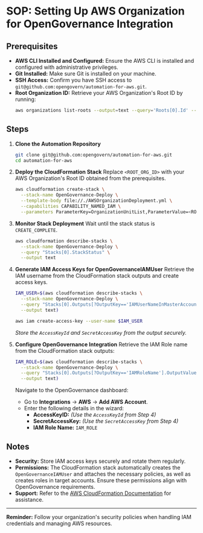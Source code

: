 # SOP: Setting Up AWS Organization for OpenGovernance Integration

## Prerequisites
- **AWS CLI Installed and Configured:** Ensure the AWS CLI is installed and configured with administrative privileges.
- **Git Installed:** Make sure Git is installed on your machine.
- **SSH Access:** Confirm you have SSH access to `git@github.com:opengovern/automation-for-aws.git`.
- **Root Organization ID:** Retrieve your AWS Organization's Root ID by running:
  ```sh
  aws organizations list-roots --output=text --query='Roots[0].Id' --no-cli-pager
  ```

## Steps

1. **Clone the Automation Repository**
    ```sh
    git clone git@github.com:opengovern/automation-for-aws.git
    cd automation-for-aws
    ```

2. **Deploy the CloudFormation Stack**
    Replace `<ROOT_ORG_ID>` with your AWS Organization's Root ID obtained from the prerequisites.
    ```sh
    aws cloudformation create-stack \
      --stack-name OpenGovernance-Deploy \
      --template-body file://./AWSOrganizationDeployment.yml \
      --capabilities CAPABILITY_NAMED_IAM \
      --parameters ParameterKey=OrganizationUnitList,ParameterValue=<ROOT_ORG_ID>
    ```

3. **Monitor Stack Deployment**
    Wait until the stack status is `CREATE_COMPLETE`.
    ```sh
    aws cloudformation describe-stacks \
      --stack-name OpenGovernance-Deploy \
      --query "Stacks[0].StackStatus" \
      --output text
    ```

4. **Generate IAM Access Keys for OpenGovernanceIAMUser**
    Retrieve the IAM username from the CloudFormation stack outputs and create access keys.
    ```sh
    IAM_USER=$(aws cloudformation describe-stacks \
      --stack-name OpenGovernance-Deploy \
      --query "Stacks[0].Outputs[?OutputKey=='IAMUserNameInMasterAccount'].OutputValue" \
      --output text)
    
    aws iam create-access-key --user-name $IAM_USER
    ```
    *Store the `AccessKeyId` and `SecretAccessKey` from the output securely.*

5. **Configure OpenGovernance Integration**
    Retrieve the IAM Role name from the CloudFormation stack outputs:
    ```sh
    IAM_ROLE=$(aws cloudformation describe-stacks \
      --stack-name OpenGovernance-Deploy \
      --query "Stacks[0].Outputs[?OutputKey=='IAMRoleName'].OutputValue" \
      --output text)
    ```
    Navigate to the OpenGovernance dashboard:
    - Go to **Integrations** -> **AWS** -> **Add AWS Account**.
    - Enter the following details in the wizard:
      - **AccessKeyID:** *(Use the `AccessKeyId` from Step 4)*
      - **SecretAccessKey:** *(Use the `SecretAccessKey` from Step 4)*
      - **IAM Role Name:** `IAM_ROLE`

## Notes
- **Security:** Store IAM access keys securely and rotate them regularly.
- **Permissions:** The CloudFormation stack automatically creates the `OpenGovernanceIAMUser` and attaches the necessary policies, as well as creates roles in target accounts. Ensure these permissions align with OpenGovernance requirements.
- **Support:** Refer to the [AWS CloudFormation Documentation](https://docs.aws.amazon.com/AWSCloudFormation/latest/UserGuide/Welcome.html) for assistance.

---

**Reminder:** Follow your organization's security policies when handling IAM credentials and managing AWS resources.